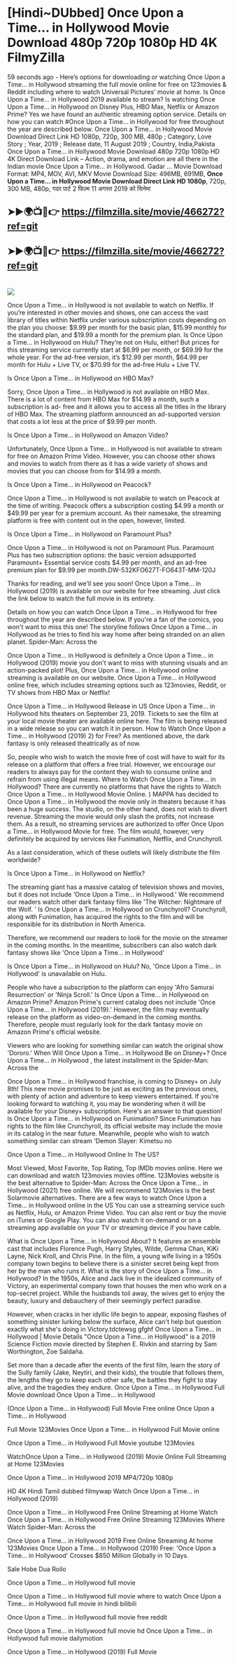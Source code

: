 # [Hindi~DUbbed] Once Upon a Time... in Hollywood Movie Download 480p 720p 1080p HD 4K FilmyZilla


59 seconds ago - Here’s options for downloading or watching Once Upon a Time... in Hollywood streaming the full movie online for free on 123movies & Reddit including where to watch Universal Pictures’ movie at home. Is Once Upon a Time... in Hollywood 2019 available to stream? Is watching Once Upon a Time... in Hollywood on Disney Plus, HBO Max, Netflix or Amazon Prime? Yes we have found an authentic streaming option service. Details on how you can watch #Once Upon a Time... in Hollywood for free throughout the year are described below. Once Upon a Time... in Hollywood Movie Download Direct Link HD 1080p, 720p, 300 MB, 480p ; Category, Love Story ; Year, 2019 ; Release date, 11 August 2019 ; Country, India,Pakista Once Upon a Time... in Hollywood Movie Download 480p 720p 1080p HD 4K Direct Download Link – Action, drama, and emotion are all there in the Indian movie Once Upon a Time... in Hollywood. Gadar ...
Movie Download Format: MP4, MOV, AVI, MKV
Movie Download Size: 496MB, 691MB, **Once Upon a Time... in Hollywood Movie Download Direct Link HD 1080p**, 720p, 300 MB, 480p, गदर पार्ट 2 फिल्म 11 अगस्त 2019 को सिनेमा

## ➤►🌍📺📱👉   https://filmzilla.site/movie/466272?ref=git

## ➤►🌍📺📱👉   https://filmzilla.site/movie/466272?ref=git

#

<img src="https://image.tmdb.org/t/p/w780//oRiUKwDpcqDdoLwPoA4FIRh3hqY.jpg" />

Once Upon a Time... in Hollywood is not available to watch on Netflix. If you’re interested in other movies and shows, one can access the vast library of titles within Netflix under various subscription costs depending on the plan you choose: $9.99 per month for the basic plan, $15.99 monthly for the standard plan, and $19.99 a month for the premium plan. Is Once Upon a Time... in Hollywood on Hulu? They’re not on Hulu, either! But prices for this streaming service currently start at $6.99 per month, or $69.99 for the whole year. For the ad-free version, it’s $12.99 per month, $64.99 per month for Hulu + Live TV, or $70.99 for the ad-free Hulu + Live TV.

Is Once Upon a Time... in Hollywood on HBO Max?

Sorry, Once Upon a Time... in Hollywood is not available on HBO Max. There is a lot of content from HBO Max for $14.99 a month, such a subscription is ad- free and it allows you to access all the titles in the library of HBO Max. The streaming platform announced an ad-supported version that costs a lot less at the price of $9.99 per month.

Is Once Upon a Time... in Hollywood on Amazon Video?

Unfortunately, Once Upon a Time... in Hollywood is not available to stream for free on Amazon Prime Video. However, you can choose other shows and movies to watch from there as it has a wide variety of shows and movies that you can choose from for $14.99 a month.

Is Once Upon a Time... in Hollywood on Peacock?

Once Upon a Time... in Hollywood is not available to watch on Peacock at the time of writing. Peacock offers a subscription costing $4.99 a month or $49.99 per year for a premium account. As their namesake, the streaming platform is free with content out in the open, however, limited.

Is Once Upon a Time... in Hollywood on Paramount Plus?

Once Upon a Time... in Hollywood is not on Paramount Plus. Paramount Plus has two subscription options: the basic version adsupported Paramount+ Essential service costs $4.99 per month, and an ad-free premium plan for $9.99 per month.DW-532KFO627T-FO643T-MM-120J

Thanks for reading, and we'll see you soon! Once Upon a Time... in Hollywood (2019) is available on our website for free streaming. Just click the link below to watch the full movie in its entirety.

Details on how you can watch Once Upon a Time... in Hollywood for free throughout the year are described below. If you're a fan of the comics, you won't want to miss this one! The storyline follows Once Upon a Time... in Hollywood as he tries to find his way home after being stranded on an alien planet. Spider-Man: Across the

Once Upon a Time... in Hollywood is definitely a Once Upon a Time... in Hollywood (2019) movie you don't want to miss with stunning visuals and an action-packed plot! Plus, Once Upon a Time... in Hollywood online streaming is available on our website. Once Upon a Time... in Hollywood online free, which includes streaming options such as 123movies, Reddit, or TV shows from HBO Max or Netflix!

Once Upon a Time... in Hollywood Release in US Once Upon a Time... in Hollywood hits theaters on September 23, 2019. Tickets to see the film at your local movie theater are available online here. The film is being released in a wide release so you can watch it in person. How to Watch Once Upon a Time... in Hollywood (2019) 2) for Free? As mentioned above, the dark fantasy is only released theatrically as of now.

So, people who wish to watch the movie free of cost will have to wait for its release on a platform that offers a free trial. However, we encourage our readers to always pay for the content they wish to consume online and refrain from using illegal means. Where to Watch Once Upon a Time... in Hollywood? There are currently no platforms that have the rights to Watch Once Upon a Time... in Hollywood Movie Online. ) MAPPA has decided to Once Upon a Time... in Hollywood the movie only in theaters because it has been a huge success. The studio, on the other hand, does not wish to divert revenue. Streaming the movie would only slash the profits, not increase them. As a result, no streaming services are authorized to offer Once Upon a Time... in Hollywood Movie for free. The film would, however, very definitely be acquired by services like Funimation, Netflix, and Crunchyroll.

As a last consideration, which of these outlets will likely distribute the film worldwide?

Is Once Upon a Time... in Hollywood on Netflix?

The streaming giant has a massive catalog of television shows and movies, but it does not include 'Once Upon a Time... in Hollywood.' We recommend our readers watch other dark fantasy films like 'The Witcher: Nightmare of the Wolf. ' Is Once Upon a Time... in Hollywood on Crunchyroll? Crunchyroll, along with Funimation, has acquired the rights to the film and will be responsible for its distribution in North America.

Therefore, we recommend our readers to look for the movie on the streamer in the coming months. In the meantime, subscribers can also watch dark fantasy shows like 'Once Upon a Time... in Hollywood'

Is Once Upon a Time... in Hollywood on Hulu? No, 'Once Upon a Time... in Hollywood' is unavailable on Hulu.

People who have a subscription to the platform can enjoy 'Afro Samurai Resurrection' or 'Ninja Scroll.' Is Once Upon a Time... in Hollywood on Amazon Prime? Amazon Prime's current catalog does not include 'Once Upon a Time... in Hollywood (2019).' However, the film may eventually release on the platform as video-on-demand in the coming months. Therefore, people must regularly look for the dark fantasy movie on Amazon Prime's official website.

Viewers who are looking for something similar can watch the original show 'Dororo.' When Will Once Upon a Time... in Hollywood Be on Disney+? Once Upon a Time... in Hollywood , the latest installment in the Spider-Man: Across the

Once Upon a Time... in Hollywood franchise, is coming to Disney+ on July 8th! This new movie promises to be just as exciting as the previous ones, with plenty of action and adventure to keep viewers entertained. If you're looking forward to watching it, you may be wondering when it will be available for your Disney+ subscription. Here's an answer to that question! Is Once Upon a Time... in Hollywood on Funimation? Since Funimation has rights to the film like Crunchyroll, its official website may include the movie in its catalog in the near future. Meanwhile, people who wish to watch something similar can stream 'Demon Slayer: Kimetsu no

Once Upon a Time... in Hollywood Online In The US?

Most Viewed, Most Favorite, Top Rating, Top IMDb movies online. Here we can download and watch 123movies movies offline. 123Movies website is the best alternative to Spider-Man: Across the Once Upon a Time... in Hollywood (2021) free online. We will recommend 123Movies is the best Solarmovie alternatives. There are a few ways to watch Once Upon a Time... in Hollywood online in the US You can use a streaming service such as Netflix, Hulu, or Amazon Prime Video. You can also rent or buy the movie on iTunes or Google Play. You can also watch it on-demand or on a streaming app available on your TV or streaming device if you have cable.

What is Once Upon a Time... in Hollywood About? It features an ensemble cast that includes Florence Pugh, Harry Styles, Wilde, Gemma Chan, KiKi Layne, Nick Kroll, and Chris Pine. In the film, a young wife living in a 1950s company town begins to believe there is a sinister secret being kept from her by the man who runs it. What is the story of Once Upon a Time... in Hollywood? In the 1950s, Alice and Jack live in the idealized community of Victory, an experimental company town that houses the men who work on a top-secret project. While the husbands toil away, the wives get to enjoy the beauty, luxury and debauchery of their seemingly perfect paradise.

However, when cracks in her idyllic life begin to appear, exposing flashes of something sinister lurking below the surface, Alice can't help but question exactly what she's doing in Victory.tdctewsg gfghf Once Upon a Time... in Hollywood | Movie Details "Once Upon a Time... in Hollywood" is a 2019 Science Fiction movie directed by Stephen E. Rivkin and starring by Sam Worthington, Zoe Saldaña.

Set more than a decade after the events of the first film, learn the story of the Sully family (Jake, Neytiri, and their kids), the trouble that follows them, the lengths they go to keep each other safe, the battles they fight to stay alive, and the tragedies they endure. Once Upon a Time... in Hollywood Full Movie download Once Upon a Time... in Hollywood

(Once Upon a Time... in Hollywood) Full Movie Free online Once Upon a Time... in Hollywood

Full Movie 123Movies Once Upon a Time... in Hollywood Full Movie online

Once Upon a Time... in Hollywood Full Movie youtube 123Movies

WatchOnce Upon a Time... in Hollywood (2019) Movie Online Full Streaming at Home 123Movies

Once Upon a Time... in Hollywood 2019 MP4/720p 1080p

HD 4K Hindi Tamil dubbed filmywap Watch Once Upon a Time... in Hollywood (2019)

Once Upon a Time... in Hollywood Free Online Streaming at Home Watch Once Upon a Time... in Hollywood Free Online Streaming 123Movies Where Watch Spider-Man: Across the

Once Upon a Time... in Hollywood 2019 Free Online Streaming At home 123Movies Once Upon a Time... in Hollywood (2019) Free: 'Once Upon a Time... in Hollywood' Crosses $850 Million Globally in 10 Days.

Sale Hobe Dua Roilo

Once Upon a Time... in Hollywood full movie

Once Upon a Time... in Hollywood full movie where to watch Once Upon a Time... in Hollywood full movie in hindi bilibili

Once Upon a Time... in Hollywood full movie free reddit

Once Upon a Time... in Hollywood full movie hd Once Upon a Time... in Hollywood full movie dailymotion

Once Upon a Time... in Hollywood (2019) Full Movie